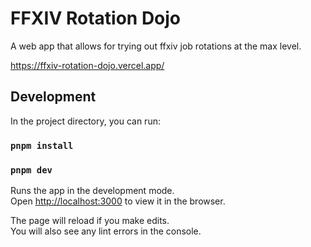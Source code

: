 # FFXIV Rotation Dojo

A web app that allows for trying out ffxiv job rotations at the max level.

https://ffxiv-rotation-dojo.vercel.app/

## Development

In the project directory, you can run:
### `pnpm install`
### `pnpm dev`

Runs the app in the development mode.\
Open [http://localhost:3000](http://localhost:3000) to view it in the browser.

The page will reload if you make edits.\
You will also see any lint errors in the console.

